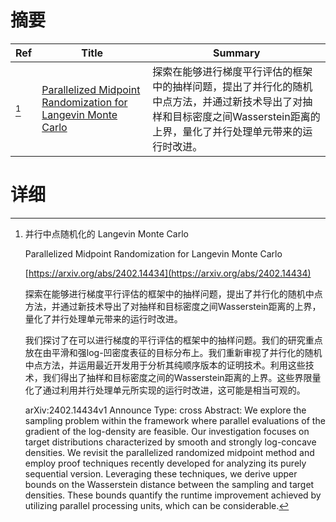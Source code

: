 # 摘要

| Ref | Title | Summary |
| --- | --- | --- |
| [^1] | [Parallelized Midpoint Randomization for Langevin Monte Carlo](https://arxiv.org/abs/2402.14434) | 探索在能够进行梯度平行评估的框架中的抽样问题，提出了并行化的随机中点方法，并通过新技术导出了对抽样和目标密度之间Wasserstein距离的上界，量化了并行处理单元带来的运行时改进。 |

# 详细

[^1]: 并行中点随机化的 Langevin Monte Carlo

    Parallelized Midpoint Randomization for Langevin Monte Carlo

    [https://arxiv.org/abs/2402.14434](https://arxiv.org/abs/2402.14434)

    探索在能够进行梯度平行评估的框架中的抽样问题，提出了并行化的随机中点方法，并通过新技术导出了对抽样和目标密度之间Wasserstein距离的上界，量化了并行处理单元带来的运行时改进。

    

    我们探讨了在可以进行梯度的平行评估的框架中的抽样问题。我们的研究重点放在由平滑和强log-凹密度表征的目标分布上。我们重新审视了并行化的随机中点方法，并运用最近开发用于分析其纯顺序版本的证明技术。利用这些技术，我们得出了抽样和目标密度之间的Wasserstein距离的上界。这些界限量化了通过利用并行处理单元所实现的运行时改进，这可能是相当可观的。

    arXiv:2402.14434v1 Announce Type: cross  Abstract: We explore the sampling problem within the framework where parallel evaluations of the gradient of the log-density are feasible. Our investigation focuses on target distributions characterized by smooth and strongly log-concave densities. We revisit the parallelized randomized midpoint method and employ proof techniques recently developed for analyzing its purely sequential version. Leveraging these techniques, we derive upper bounds on the Wasserstein distance between the sampling and target densities. These bounds quantify the runtime improvement achieved by utilizing parallel processing units, which can be considerable.
    

